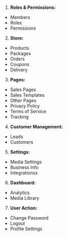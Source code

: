 1. **Roles & Permissions:**
- Members
- Roles
- Permissions

2. **Store:**
- Products
- Packages
- Orders
- Coupons
- Delivery

3. **Pages:**
- Sales Pages
- Sales Templates
- Other Pages
- Privacy Policy
- Terms of Service
- Tracking

4. **Customer Management:**
- Leads
- Customers

5. **Settings:**
- Media Settings
- Business Info
- Integrationsx

6. **Dashboard:**
- Analytics
- Media Library

7. **User Action:**
- Change Password
- Logout
- Profile Settings
